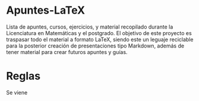 # Apuntes-LaTeX
Lista de apuntes, cursos, ejercicios, y material recopilado durante la Licenciatura en Matemáticas y el postgrado.
El objetivo de este proyecto es traspasar todo el material a formato LaTeX, siendo este un leguaje reciclable para la posterior creación de presentaciones tipo Markdown, además de tener material para crear futuros apuntes y guías.

# Reglas

Se viene


